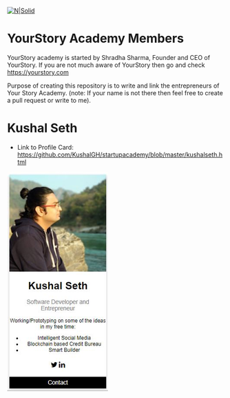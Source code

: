 [![N|Solid](https://yourstory.com/logos/logo_yourstory.svg)](https://yourstory.com)

# YourStory Academy Members
YourStory academy is started by Shradha Sharma, Founder and CEO of YourStory. If you are not much aware of YourStory then go and check https://yourstory.com 

Purpose of creating this repository is to write and link the entrepreneurs of Your Story Academy. (note: If your name is not there then feel free to create a pull request or write to me).

# Kushal Seth 
- Link to Profile Card: https://github.com/KushalGH/startupacademy/blob/master/kushalseth.html

![picture](https://github.com/KushalGH/startupacademy/blob/master/kushalseth.JPG)
